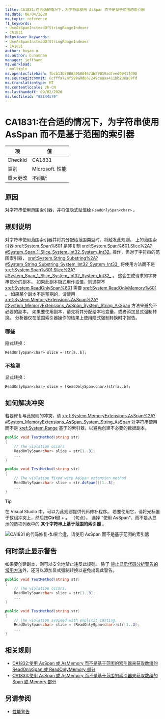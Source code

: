 ```yaml
---
title: CA1831:在合适的情况下，为字符串使用 AsSpan 而不是基于范围的索引器
ms.date: 06/04/2020
ms.topic: reference
f1_keywords:
- UseAsSpanInsteadOfStringRangeIndexer
- CA1831
helpviewer_keywords:
- UseAsSpanInsteadOfStringRangeIndexer
- CA1831
author: buyaa-n
ms.author: bunamnan
manager: jeffhand
ms.workload:
- multiple
ms.openlocfilehash: fbcb13b7808a95084673b89019adfeed0041fd90
ms.sourcegitcommit: 6cfffa72af599a9d667249caaaa411bb28ea69fd
ms.translationtype: MT
ms.contentlocale: zh-CN
ms.lasthandoff: 09/02/2020
ms.locfileid: "88144579"
---
```

# <a name="ca1831-use-asspan-instead-of-range-based-indexers-for-string-when-appropriate"></a>CA1831:在合适的情况下，为字符串使用 AsSpan 而不是基于范围的索引器

|项|值|
|-|-|
|CheckId|CA1831|
|类别|Microsoft. 性能|
|重大更改|不间断|

## <a name="cause"></a>原因

对字符串使用范围索引器，并将值隐式赋值给 `ReadOnlySpan<char>` 。

## <a name="rule-description"></a>规则说明

对字符串使用范围索引器并将其分配给范围类型时，将触发此规则。 上的范围索引器 <xref:System.Span%601> 是非复制 <xref:System.Span%601.Slice%2A?#System_Span_1_Slice_System_Int32_System_Int32_> 操作，但对于字符串的范围索引器， <xref:System.String.Substring%2A?#System_String_Substring_System_Int32_System_Int32_> 将使用方法而不是 <xref:System.Span%601.Slice%2A?#System_Span_1_Slice_System_Int32_System_Int32_> 。 这会生成请求的字符串部分的副本。 如果此副本隐式用作或值，则通常不 <xref:System.ReadOnlySpan%601> 需要 <xref:System.ReadOnlyMemory%601> 。 如果某个副本不是预期的，请使用 <xref:System.MemoryExtensions.AsSpan%2A?#System_MemoryExtensions_AsSpan_System_String_AsSpan> 方法来避免不必要的副本。 如果要使用副本，请先将其分配给本地变量，或者添加显式强制转换。 分析器仅在范围索引器操作的结果上使用隐式强制转换时才报告。

### <a name="detects"></a>哪些

隐式转换：

`ReadOnlySpan<char> slice = str[a..b];`

### <a name="does-not-detect"></a>不检测

显式转换：

`ReadOnlySpan<char> slice = (ReadOnlySpan<char>)str[a..b];`

## <a name="how-to-fix-violations"></a>如何解决冲突

若要修复与此规则的冲突，请 <xref:System.MemoryExtensions.AsSpan%2A?#System_MemoryExtensions_AsSpan_System_String_AsSpan> 对字符串使用而不是 <xref:System.Range> 基于的索引器，以避免创建不必要的数据副本。

```csharp
public void TestMethod(string str)
{
    // The violation occurs
    ReadOnlySpan<char> slice = str[1..3];
    ...
}
```

```csharp
public void TestMethod(string str)
{
    // The violation fixed with AsSpan extension method
    ReadOnlySpan<char> slice = str.AsSpan()[1..3];
    ...
}
```

> [!TIP]
> 在 Visual Studio 中，可以为此规则提供代码修补程序。 若要使用它，请将光标置于数组冲突上，然后按**Ctrl**键 + **。** （句点）。 选择 "使用 AsSpan"，而不是从显示的选项列表中的 **某个字符串上基于范围的索引器** 。
>
> ![CA1831 的代码修复-如果合适，请使用 AsSpan 而不是基于范围的索引器](media/ca1831_codefix.png)

## <a name="when-to-suppress-warnings"></a>何时禁止显示警告

如果要创建副本，则可以安全地禁止违反此规则。 除了 [禁止显示代码分析警告的常用方法](in-source-suppression-overview.md)外，还可以添加显式强制转换以避免出现此警告。

```csharp
public void TestMethod(string str)
{
    // The violation occurs.
    ReadOnlySpan<char> slice = str[1..3];
    ...
}
```

```csharp
public void TestMethod(string str)
{
    // The violation avoided with explicit casting.
    ReadOnlySpan<char> slice = (ReadOnlySpan<char>)str[1..3];
    ...
}
```

## <a name="related-rules"></a>相关规则

- [CA1832:使用 AsSpan 或 AsMemory 而不是基于范围的索引器来获取数组的 ReadOnlySpan 或 ReadOnlyMemory 部分](ca1832.md)
- [CA1833:使用 AsSpan 或 AsMemory 而不是基于范围的索引器来获取数组的 Span 或 Memory 部分](ca1833.md)

## <a name="see-also"></a>另请参阅

- [性能警告](../code-quality/performance-warnings.md)
